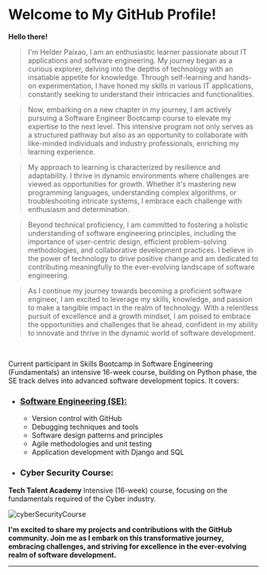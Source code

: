 # Welcome to My GitHub Profile!

**Hello there!** 

>I'm Helder Paixao, I am an enthusiastic learner passionate about IT applications and software engineering. My journey began as a curious explorer, delving into the depths of technology with an insatiable appetite for knowledge. Through self-learning and hands-on experimentation, I have honed my skills in various IT applications, constantly seeking to understand their intricacies and functionalities.

>Now, embarking on a new chapter in my journey, I am actively pursuing a Software Engineer Bootcamp course to elevate my expertise to the next level. This intensive program not only serves as a structured pathway but also as an opportunity to collaborate with like-minded individuals and industry professionals, enriching my learning experience.

>My approach to learning is characterized by resilience and adaptability. I thrive in dynamic environments where challenges are viewed as opportunities for growth. Whether it's mastering new programming languages, understanding complex algorithms, or troubleshooting intricate systems, I embrace each challenge with enthusiasm and determination.

>Beyond technical proficiency, I am committed to fostering a holistic understanding of software engineering principles, including the importance of user-centric design, efficient problem-solving methodologies, and collaborative development practices. I believe in the power of technology to drive positive change and am dedicated to contributing meaningfully to the ever-evolving landscape of software engineering.

>As I continue my journey towards becoming a proficient software engineer, I am excited to leverage my skills, knowledge, and passion to make a tangible impact in the realm of technology. With a relentless pursuit of excellence and a growth mindset, I am poised to embrace the opportunities and challenges that lie ahead, confident in my ability to innovate and thrive in the dynamic world of software development.

<br>

Current participant in Skills Bootcamp in Software Engineering (Fundamentals) an intensive 16-week course, building on Python phase, the SE track delves into advanced software development topics. It covers:
- ### [Software Engineering (SE):](https://www.hyperiondev.com/portfolio/HP24010013265/)
  - Version control with GitHub
  - Debugging techniques and tools
  - Software design patterns and principles
  - Agile methodologies and unit testing
  - Application development with Django and SQL

- ### Cyber Security Course:
**Tech Talent Academy**
Intensive (16-week) course, focusing on the fundamentals required of the Cyber industry.

![cyberSecurityCourse](https://github.com/HelderGavazi/Helder_Paixao/blob/248eccf007d182de53e7e7e2ea31eb1e9f89f1dc/Screenshot%20(26).png)

**I'm excited to share my projects and contributions with the GitHub community.  Join me as I embark on this transformative journey, embracing challenges, and striving for excellence in the ever-evolving realm of software development.**

<hr><br>
